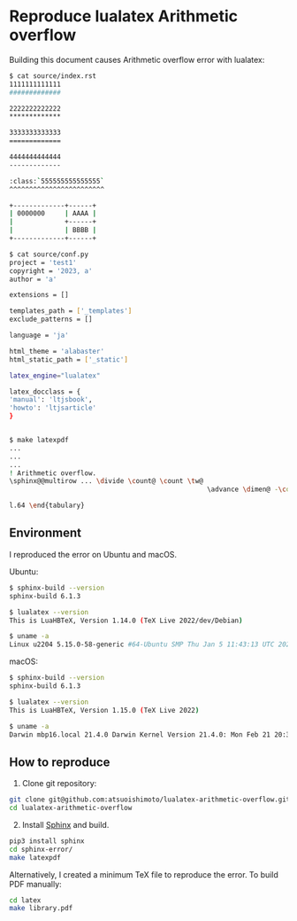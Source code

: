 # Reproduce lualatex Arithmetic overflow

Building this document causes Arithmetic overflow error with lualatex:

```sh
$ cat source/index.rst
1111111111111
#############

2222222222222
*************

3333333333333
=============

4444444444444
-------------

:class:`555555555555555`
^^^^^^^^^^^^^^^^^^^^^^^^

+-------------+------+
| 0000000     | AAAA |
|             +------+
|             | BBBB |
+-------------+------+

$ cat source/conf.py
project = 'test1'
copyright = '2023, a'
author = 'a'

extensions = []

templates_path = ['_templates']
exclude_patterns = []

language = 'ja'

html_theme = 'alabaster'
html_static_path = ['_static']

latex_engine="lualatex"

latex_docclass = {
'manual': 'ltjsbook',
'howto': 'ltjsarticle'
}


$ make latexpdf
...
...
...
! Arithmetic overflow.
\sphinx@@multirow ... \divide \count@ \count \tw@
                                                  \advance \dimen@ -\count@ ...

l.64 \end{tabulary}
```

## Environment

I reproduced the error on Ubuntu and macOS.

Ubuntu:

```sh
$ sphinx-build --version
sphinx-build 6.1.3

$ lualatex --version
This is LuaHBTeX, Version 1.14.0 (TeX Live 2022/dev/Debian)

$ uname -a
Linux u2204 5.15.0-58-generic #64-Ubuntu SMP Thu Jan 5 11:43:13 UTC 2023 x86_64 x86_64 x86_64 GNU/Linux
```

macOS:
```sh
$ sphinx-build --version
sphinx-build 6.1.3

$ lualatex --version
This is LuaHBTeX, Version 1.15.0 (TeX Live 2022)

$ uname -a
Darwin mbp16.local 21.4.0 Darwin Kernel Version 21.4.0: Mon Feb 21 20:34:37 PST 2022; root:xnu-8020.101.4~2/RELEASE_X86_64 x86_64
```

## How to reproduce

1. Clone git repository:

```sh
git clone git@github.com:atsuoishimoto/lualatex-arithmetic-overflow.git
cd lualatex-arithmetic-overflow
```


2. Install [Sphinx](https://www.sphinx-doc.org/en/master/) and build.

```sh
pip3 install sphinx
cd sphinx-error/
make latexpdf
```

Alternatively, I created a minimum TeX file to reproduce the error. To build PDF manually:

```sh
cd latex
make library.pdf
```


